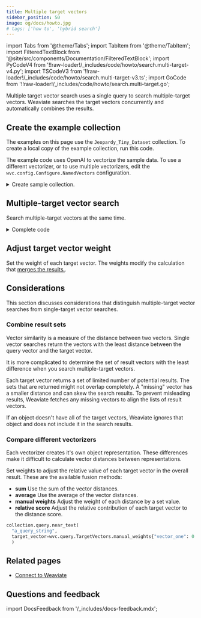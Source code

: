```yaml
---
title: Multiple target vectors
sidebar_position: 50
image: og/docs/howto.jpg
# tags: ['how to', 'hybrid search']
---
```


import Tabs from '@theme/Tabs';
import TabItem from '@theme/TabItem';
import FilteredTextBlock from '@site/src/components/Documentation/FilteredTextBlock';
import PyCodeV4 from '!!raw-loader!/_includes/code/howto/search.multi-target-v4.py';
import TSCodeV3 from '!!raw-loader!/_includes/code/howto/search.multi-target-v3.ts';
import GoCode from '!!raw-loader!/_includes/code/howto/search.multi-target.go';

Multiple target vector search uses a single query to search multiple-target vectors. Weaviate searches the target vectors concurrently and automatically combines the results.

## Create the example collection

The examples on this page use the `Jeopardy_Tiny_Dataset` collection. To create a local copy of the example collection, run this code.

The example code uses OpenAI to vectorize the sample data. To use a different vectorizer, or to use multiple vectorizers, edit the `wvc.config.Configure.NamedVectors` configuration.

<details>
  <summary>Create sample collection.</summary>

<FilteredTextBlock
  text={PyCodeV4}
  startMarker="# START LoadDataNamedVectors"
  endMarker="# END LoadDataNamedVectors"
  language="py"
/>
</details>

## Multiple-target vector search

Search multiple-target vectors at the same time.

<Tabs groupId="languages">
<TabItem value="py" label="Python Client v4">
<FilteredTextBlock
  text={PyCodeV4}
  startMarker="# START MultiBasic"
  endMarker="# END MultiBasic"
  language="python"
/>
</TabItem>
<TabItem value="ts" label="JS/TS Client v3">
<FilteredTextBlock
  text={TSCodeV3}
  startMarker="// START MultiBasic"
  endMarker="// END MultiBasic"
  language="js"
/>
</TabItem>
<TabItem value="go" label="Go">
<FilteredTextBlock
  text={GoCode}
  startMarker="// START MultiBasic"
  endMarker="// END MultiBasic"
  language="python"
/>
<details>
  <summary>Complete code</summary>
<FilteredTextBlock
  text={GoCode}
  startMarker="// START BasicFull"
  endMarker="// END BasicFull"
  language="python"
/>
</details>
</TabItem>
</Tabs>

## Adjust target vector weight

Set the weight of each target vector. The weights modify the calculation that [merges the results.](#compare-different-vectorizers).

<Tabs groupId="languages">
<TabItem value="py" label="Python Client v4">
<FilteredTextBlock
  text={PyCodeV4}
  startMarker="# START MultiWeights"
  endMarker="# END MultiWeights"
  language="python"
/>
</TabItem>
<TabItem value="ts" label="JS/TS Client v3">
<FilteredTextBlock
  text={TSCodeV3}
  startMarker="// START MultiWeights"
  endMarker="// END MultiWeights"
  language="python"
/>
</TabItem>
</Tabs>

## Considerations

This section discusses considerations that distinguish multiple-target vector searches from single-target vector searches.

### Combine result sets

Vector similarity is a measure of the distance between two vectors. Single vector searches return the vectors with the least distance between the query vector and the target vector.

It is more complicated to determine the set of result vectors with the least difference when you search multiple-target vectors.

Each target vector returns a set of limited number of potential results. The sets that are returned might not overlap completely. A "missing" vector has a smaller distance and can skew the search results. To prevent misleading results, Weaviate fetches any missing vectors to align the lists of result vectors.

If an object doesn't have all of the target vectors, Weaviate ignores that object and does not include it in the search results.

### Compare different vectorizers

Each vectorizer creates it's own object representation. These differences make it difficult to calculate vector distances between representations.

Set weights to adjust the relative value of each target vector in the overall result. These are the available fusion methods:

- **sum** Use the sum of the vector distances.
- **average** Use the average of the vector distances.
- **manual weights** Adjust the weight of each distance by a set value.
- **relative score** Adjust the relative contribution of each target vector to the distance score.

```python
collection.query.near_text(
  "a_query_string",
  target_vector=wvc.query.TargetVectors.manual_weights{"vector_one": 0.1, "vector_two": 0.5}
  )
```

## Related pages

- [Connect to Weaviate](/developers/weaviate/connections/index.mdx)

## Questions and feedback

import DocsFeedback from '/_includes/docs-feedback.mdx';

<DocsFeedback/>
